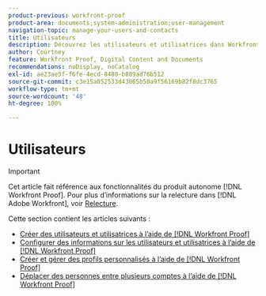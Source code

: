 ```yaml
---
product-previous: workfront-proof
product-area: documents;system-administration;user-management
navigation-topic: manage-your-users-and-contacts
title: Utilisateurs
description: Découvrez les utilisateurs et utilisatrices dans Workfront Proof.
author: Courtney
feature: Workfront Proof, Digital Content and Documents
recommendations: noDisplay, noCatalog
exl-id: ae23ae5f-f6fe-4ecd-8480-b889ad76b512
source-git-commit: c3e15a052533d43065b50a9f56169b82f8dc3765
workflow-type: tm+mt
source-wordcount: '48'
ht-degree: 100%

---
```


# Utilisateurs

>[!IMPORTANT]
>
>Cet article fait référence aux fonctionnalités du produit autonome [!DNL Workfront Proof]. Pour plus d’informations sur la relecture dans [!DNL Adobe Workfront], voir [Relecture](../../../review-and-approve-work/proofing/proofing.md).

Cette section contient les articles suivants :

* [Créer des utilisateurs et utilisatrices à l’aide de  [!DNL Workfront Proof]](../../../workfront-proof/wp-mnguserscontacts/users/create-users.md)
* [Configurer des informations sur les utilisateurs et utilisatrices à l’aide de  [!DNL Workfront Proof]](../../../workfront-proof/wp-mnguserscontacts/users/configure-user-info.md)
* [Créer et gérer des profils personnalisés à l’aide de  [!DNL Workfront Proof]](../../../workfront-proof/wp-mnguserscontacts/users/create-and-manage-custom-profiles.md)
* [Déplacer des personnes entre plusieurs comptes à l’aide de  [!DNL Workfront Proof]](../../../workfront-proof/wp-mnguserscontacts/users/move-users-between-accounts.md)
